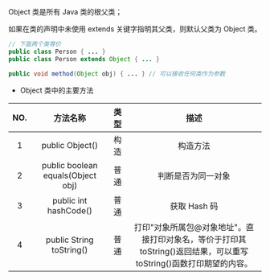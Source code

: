 
Object 类是所有 Java 类的根父类；

如果在类的声明中未使用 extends 关键字指明其父类，则默认父类为 Object 类。

```java
// 下面两个类等价
public class Person { ... }
public class Person extends Object { ... }
```

``` java
public void method(Object obj) { ... } // 可以接收任何类作为参数
```

<!--more-->

* Object 类中的主要方法

| NO.  |             方法名称              | 类型 |                             描述                             |
| :--: | :-------------------------------: | :--: | :----------------------------------------------------------: |
|  1   |          public Object()          | 构造 |                           构造方法                           |
|  2   | public boolean equals(Object obj) | 普通 |                      判断是否为同一对象                      |
|  3   |       public int hashCode()       | 普通 |                         获取 Hash 码                         |
|  4   |     public String toString()      | 普通 | 打印"对象所属包@对象地址"。直接打印对象名，等价于打印其toString()返回结果，可以重写toString()函数打印期望的内容。 |

